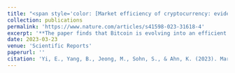 ```yaml
---
title: "<span style='color: [Market efficiency of cryptocurrency: evidence from the Bitcoin market](https://www.nature.com/articles/s41598-023-31618-4);'>long</span>"
collection: publications
permalink: 'https://www.nature.com/articles/s41598-023-31618-4'
excerpt: '**The paper finds that Bitcoin is evolving into an efficient market, where speculators might encounter difficulty in exploiting profitable trading strategies**'
date: 2023-03-23
venue: 'Scientific Reports'
paperurl: ''
citation: 'Yi, E., Yang, B., Jeong, M., Sohn, S., & Ahn, K. (2023). Market efficiency of cryptocurrency: evidence from the Bitcoin market. Scientific Reports, 13(1), 4789.'
---
```

